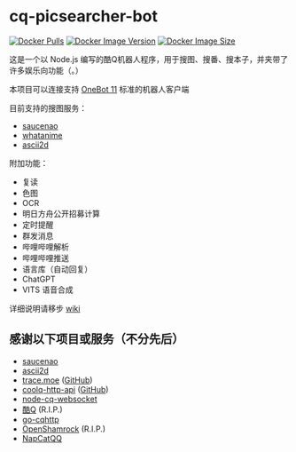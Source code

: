 # cq-picsearcher-bot

[![Docker Pulls](https://img.shields.io/docker/pulls/tsuk1ko/cq-picsearcher-bot?style=flat-square)](https://hub.docker.com/r/tsuk1ko/cq-picsearcher-bot)
[![Docker Image Version](https://img.shields.io/docker/v/tsuk1ko/cq-picsearcher-bot?style=flat-square&sort=semver)](https://hub.docker.com/r/tsuk1ko/cq-picsearcher-bot)
[![Docker Image Size](https://img.shields.io/docker/image-size/tsuk1ko/cq-picsearcher-bot/latest?style=flat-square)](https://hub.docker.com/r/tsuk1ko/cq-picsearcher-bot)

这是一个以 Node.js 编写的酷Q机器人程序，用于搜图、搜番、搜本子，并夹带了许多娱乐向功能（。）

本项目可以连接支持 [OneBot 11](https://github.com/botuniverse/onebot-11) 标准的机器人客户端

目前支持的搜图服务：

- [saucenao](https://saucenao.com)
- [whatanime](https://trace.moe)
- [ascii2d](https://ascii2d.net)

附加功能：

- 复读
- 色图
- OCR
- 明日方舟公开招募计算
- 定时提醒
- 群发消息
- 哔哩哔哩解析
- 哔哩哔哩推送
- 语言库（自动回复）
- ChatGPT
- VITS 语音合成

详细说明请移步 [wiki](https://github.com/Tsuk1ko/cq-picsearcher-bot/wiki)

## 感谢以下项目或服务（不分先后）

- [saucenao](https://saucenao.com)
- [ascii2d](https://ascii2d.net)
- [trace.moe](https://trace.moe) ([GitHub](https://github.com/soruly/trace.moe))
- [coolq-http-api](https://cqhttp.cc) ([GitHub](https://github.com/richardchien/coolq-http-api))
- [node-cq-websocket](https://github.com/momocow/node-cq-websocket)
- [酷Q](https://cqp.cc) (R.I.P.)
- [go-cqhttp](https://github.com/Mrs4s/go-cqhttp)
- [OpenShamrock](https://github.com/whitechi73/OpenShamrock) (R.I.P.)
- [NapCatQQ](https://github.com/NapNeko/NapCatQQ)
